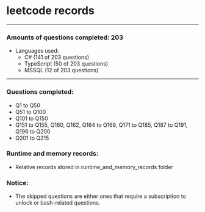 # leetcode records
-----
### Amounts of questions completed: 203
- Languages used:
  - C# (141 of 203 questions)
  - TypeScript (50 of 203 questions)
  - MSSQL (12 of 203 questions)
-----
### Questions completed:
- Q1 to Q50
- Q51 to Q100
- Q101 to Q150
- Q151 to Q155, Q160, Q162, Q164 to Q169, Q171 to Q185, Q187 to Q191, Q196 to Q200
- Q201 to Q215
### Runtime and memory records:
- Relative records stored in runtime_and_memory_records folder
### Notice:
- The skipped questions are either ones that require a subscription to unlock or bash-related questions.